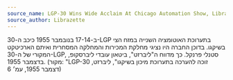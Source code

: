```yaml
---
source_name: LGP-30 Wins Wide Acclaim At Chicago Automation Show, Librazette, December 1955, p.6
source_author: Librazette
---
```


ב-17-14 בנובמבר 1955 כיכב ה-30-LGP בתערוכת האוטומציה השנייה במזח הצי בשיקגו. בדוכן החברה היו נציגי מחלקת המכירות והמחלקה המסחרית ואיתם הארכיטקט המקורי של ה-30-LGP, סטנלי פרנקל. כך מדווח ה"ליברזט", ביטאון עובדי ליברסקופ, בדצמבר 1955. (מקור: "LGP-30 זוכה להערכה בתערוכת מיכון בשיקגו", ליברזט, דצמבר 1955, עמ׳ 6)

